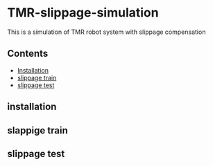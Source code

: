 # TMR-slippage-simulation
This is a simulation of TMR robot system with slippage compensation


## Contents
- [Installation](instal)
- [slippage train](#slippage-train)
- [slippage test](#slippage-test)

## installation


## slappige train


## slippage test
